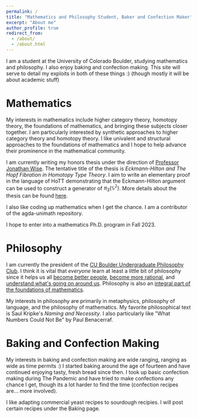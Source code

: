 ```yaml
---
permalink: /
title: "Mathematics and Philosophy Student, Baker and Confection Maker"
excerpt: "About me"
author_profile: true
redirect_from: 
  - /about/
  - /about.html
---
```


I am a student at the University of Colorado Boulder, studying mathematics and philosophy. I also enjoy baking and confection making. This site will serve to detail my exploits in both of these things :) (though mostly it will be about academic stuff)

Mathematics
======
My interests in mathematics include higher category theory, homotopy theory, the foundations of mathematics, and bringing these subjects closer together. I am particularly interested by synthetic approaches to higher category theory and homotopy theory. I like univalent and structural approaches to the foundations of mathematics and I hope to help advance their prominence in the mathematical community.

I am currently writing my honors thesis under the direction of [Professor Jonathan Wise](http://math.colorado.edu/~jonathan.wise/index.html). The tentative title of the thesis is *Eckmann-Hilton and The Hopf Fibration in Homotopy Type Theory*. I aim to write an elementary proof in the language of HoTT demonstrating that the Eckmann-Hilton argument can be used to construct a generator of $\pi_3(\mathbb{S^2})$. More details about the thesis can be found [here](https://morphismz.github.io/publications/2023-03-01-eh-and-hopf).

I also like coding up mathematics when I get the chance. I am a contributor of the agda-unimath repository. 

I hope to enter into a mathematics Ph.D. program in Fall 2023.

Philosophy
======
I am currently the president of the [CU Boulder Undergraduate Philosophy Club](https://www.colorado.edu/philosophy/events/undergraduate-philosophy-club). I think it is vital that *everyone* learn at least a little bit of philosophy since it helps us all [become better people](https://en.wikipedia.org/wiki/Ethics), [become more rational](https://plato.stanford.edu/entries/epistemology/), and [understand what's going on around us](https://plato.stanford.edu/entries/metaphysics/). Philosophy is also an [integral part of the foundations of mathematics](https://plato.stanford.edu/entries/philosophy-mathematics/).

My interests in philosophy are primarily in metaphysics, philosophy of language, and the philosophy of mathematics. My favorite philosophical text is Saul Kripke's *Naming and Necessity*. I also particularly like "What Numbers Could Not Be" by Paul Benacerraf. 

Baking and Confection Making
======
My interests in baking and confection making are wide ranging, ranging as wide as time permits :) I started baking around the age of fourteen and have continued enjoying tasty, fresh bread since then. I took up basic confection making during The Pandemic and have tried to make confections any chance I get, though its a lot harder to find the time (confection recipes are... more involved). 

I like adapting commercial yeast recipes to sourdough recipies. I will post certain recipes under the Baking page.